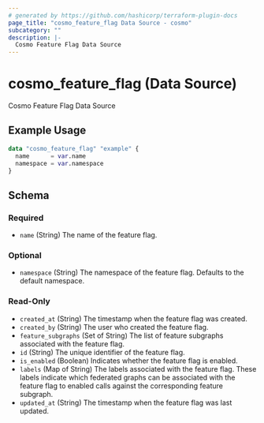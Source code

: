 ```yaml
---
# generated by https://github.com/hashicorp/terraform-plugin-docs
page_title: "cosmo_feature_flag Data Source - cosmo"
subcategory: ""
description: |-
  Cosmo Feature Flag Data Source
---
```


# cosmo_feature_flag (Data Source)

Cosmo Feature Flag Data Source

## Example Usage

```terraform
data "cosmo_feature_flag" "example" {
  name      = var.name
  namespace = var.namespace
}
```

<!-- schema generated by tfplugindocs -->
## Schema

### Required

- `name` (String) The name of the feature flag.

### Optional

- `namespace` (String) The namespace of the feature flag. Defaults to the default namespace.

### Read-Only

- `created_at` (String) The timestamp when the feature flag was created.
- `created_by` (String) The user who created the feature flag.
- `feature_subgraphs` (Set of String) The list of feature subgraphs associated with the feature flag.
- `id` (String) The unique identifier of the feature flag.
- `is_enabled` (Boolean) Indicates whether the feature flag is enabled.
- `labels` (Map of String) The labels associated with the feature flag. These labels indicate which 
federated graphs can be associated with the feature flag to enabled calls against the corresponding feature subgraph.
- `updated_at` (String) The timestamp when the feature flag was last updated.
